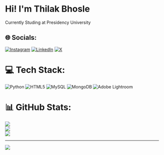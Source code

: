 # Hi! I'm Thilak Bhosle
Currently Studing at Presidency University


## 🌐 Socials:
[![Instagram](https://img.shields.io/badge/Instagram-%23E4405F.svg?logo=Instagram&logoColor=white)](https://instagram.com/l_.toxic_.l) [![LinkedIn](https://img.shields.io/badge/LinkedIn-%230077B5.svg?logo=linkedin&logoColor=white)](https://linkedin.com/in/thilakbhosle@gmail.com) [![X](https://img.shields.io/badge/X-black.svg?logo=X&logoColor=white)](https://x.com/ThilakBhosle) 

# 💻 Tech Stack:
![Python](https://img.shields.io/badge/python-3670A0?style=plastic&logo=python&logoColor=ffdd54) ![HTML5](https://img.shields.io/badge/html5-%23E34F26.svg?style=plastic&logo=html5&logoColor=white) ![MySQL](https://img.shields.io/badge/mysql-%2300000f.svg?style=plastic&logo=mysql&logoColor=white) ![MongoDB](https://img.shields.io/badge/MongoDB-%234ea94b.svg?style=plastic&logo=mongodb&logoColor=white) ![Adobe Lightroom](https://img.shields.io/badge/Adobe%20Lightroom-31A8FF.svg?style=plastic&logo=Adobe%20Lightroom&logoColor=white)
# 📊 GitHub Stats:
![](https://github-readme-stats.vercel.app/api?username=thilakbhosle&theme=highcontrast&hide_border=true&include_all_commits=false&count_private=false)<br/>
![](https://github-readme-streak-stats.herokuapp.com/?user=thilakbhosle&theme=highcontrast&hide_border=true)<br/>
![](https://github-readme-stats.vercel.app/api/top-langs/?username=thilakbhosle&theme=highcontrast&hide_border=true&include_all_commits=false&count_private=false&layout=compact)

---
[![](https://visitcount.itsvg.in/api?id=thilakbhosle&icon=0&color=0)](https://visitcount.itsvg.in)
